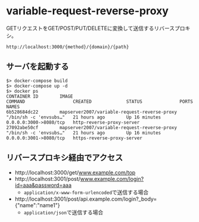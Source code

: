# variable-request-reverse-proxy
GETリクエストをGET/POST/PUT/DELETEに変換して送信するリバースプロキシ。

`http://localhost:3000/{method}/{domain}/{path}`

## サーバを起動する
```
$> docker-compose build
$> docker-compose up -d
$> docker ps
CONTAINER ID        IMAGE                                          COMMAND                  CREATED             STATUS              PORTS                    NAMES
6b528684dc22        mapserver2007/variable-request-reverse-proxy   "/bin/sh -c 'envsubs…"   21 hours ago        Up 16 minutes       0.0.0.0:3000->8080/tcp   http-reverse-proxy-server
27092abe50cf        mapserver2007/variable-request-reverse-proxy   "/bin/sh -c 'envsubs…"   21 hours ago        Up 16 minutes       0.0.0.0:3001->8080/tcp   https-reverse-proxy-server
```

## リバースプロキシ経由でアクセス
* http://localhost:3000/get/www.example.com/top
* http://localhost:3001/post/www.example.com/login?id=aaa&password=aaa
    * `application/x-www-form-urlencoded`で送信する場合
* http://localhost:3001/post/api.example.com/login?_body={"name":"name1"}
    * `application/json`で送信する場合
